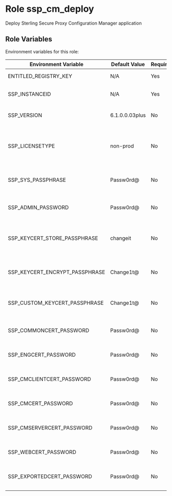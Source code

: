 Role ssp_cm_deploy
=========

Deploy Sterling Secure Proxy Configuration Manager application


Role Variables
--------------
Environment variables for this role:

| Environment Variable                | Default Value   | Required | Description                                      |
|-------------------------------------|-----------------|----------|--------------------------------------------------|
| ENTITLED_REGISTRY_KEY               | N/A             | Yes      | Entitlement registry key                         |
| SSP_INSTANCEID                      | N/A             | Yes      | Instance ID for SSP CM application               |
| SSP_VERSION                         | 6.1.0.0.03plus  | No       | Version of SSP CM application                   |
| SSP_LICENSETYPE                     | non-prod        | No       | License type for SSP CM application (prod or non-prod) |
| SSP_SYS_PASSPHRASE                  | Passw0rd@       | No       | System passphrase for SSP CM application        |
| SSP_ADMIN_PASSWORD                  | Passw0rd@       | No       | Admin password for SSP CM application           |
| SSP_KEYCERT_STORE_PASSPHRASE        | changeit        | No       | Keystore and certificate store passphrase       |
| SSP_KEYCERT_ENCRYPT_PASSPHRASE      | Change1t@       | No       | Encryption passphrase for keys and certificates |
| SSP_CUSTOM_KEYCERT_PASSPHRASE       | Change1t@       | No       | Custom keystore passphrase for SSP CM          |
| SSP_COMMONCERT_PASSWORD             | Passw0rd@       | No       | Password for common certificate                |
| SSP_ENGCERT_PASSWORD                | Passw0rd@       | No       | Password for engine certificate                |
| SSP_CMCLIENTCERT_PASSWORD           | Passw0rd@       | No       | Password for CM client certificate             |
| SSP_CMCERT_PASSWORD                 | Passw0rd@       | No       | Password for CM certificate                    |
| SSP_CMSERVERCERT_PASSWORD           | Passw0rd@       | No       | Password for CM server certificate             |
| SSP_WEBCERT_PASSWORD                | Passw0rd@       | No       | Password for web certificate                   |
| SSP_EXPORTEDCERT_PASSWORD           | Passw0rd@       | No       | Password for exported certificate             |
